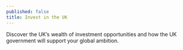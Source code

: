```yaml
---
published: false
title: Invest in the UK
---
```

Discover the UK’s wealth of investment opportunities and how the UK government will support your global ambition.
